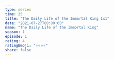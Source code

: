 ```yaml
---
type: series
time: 25
title: "The Daily Life of the Immortal King 1x1"
date: "2021-07-27T00:00:00"
name: "The Daily Life of the Immortal King"
season: 1
episode: 1
rating: 4
ratingEmoji: "⭐️⭐️⭐️⭐️"
share: false
---
```

